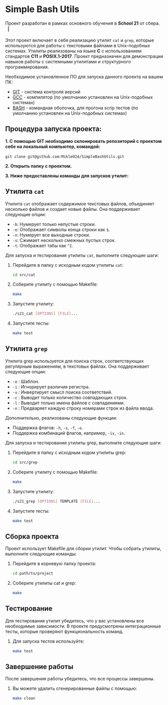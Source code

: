# Simple Bash Utils

Проект разработан в рамках основного обучения в **School 21** от сбера. <img src="materials/images/heart_21_x10.gif" alt="drawing" width="20" height="20"/>

Этот проект включает в себя реализацию утилит `cat` и `grep`, которые используются для работы с текстовыми файлами в Unix-подобных системах.
Утилиты реализованы на языке **С** с использованием стандартов **C11** и **POSIX.1-2017**.
Проект предназначен для демонстрации навыков работы с системными утилитами и структурного программирования.

Необходимое установленное ПО для запуска данного проекта на вашем ПК:

- [GIT](https://git-scm.com/) - система контроля версий
- [GCC](https://gcc.gnu.org/) - компилятор (по умолчанию установлен на Unix-подобных системах)
- [BASH](https://www.gnu.org/software/bash/) - командная оболочка, для прогона scrip тестов (по умолчанию установлен на Unix-подобных системах)

## **Процедура запуска проекта:**

**1. С помощью GIT необходимо склонировать репозиторий с проектом себе на локальный компьютер, командой:**

`git clone git@github.com:Mikle024/SimpleBashUtils.git`

**2. Открыть папку с проектом.**

**3. Ниже предоставлены команды для запусков утилит:**

## Утилита `cat`

Утилита `cat` отображает содержимое текстовых файлов, объединяет несколько файлов и создает новые файлы. Она поддерживает следующие опции:

- `-b`: Нумерует только непустые строки.
- `-e`: Отображает символы конца строки как `$`.
- `-n`: Нумерует все выходные строки.
- `-s`: Сжимает несколько смежных пустых строк.
- `-t`: Отображает табы как `^I`.

Для запуска и тестирования утилиты `cat`, выполните следующие шаги:

1. Перейдите в папку с исходным кодом утилиты `cat`:

   ```sh
   cd src/cat

2. Соберите утилиту с помощью Makefile:

   ```sh
   make

3. Запустите утилиту:

   ```sh
   ./s21_cat [OPTIONS] [FILE]...

4. Запустите тесты:

   ```sh
   make test

## Утилита `grep`

Утилита grep используется для поиска строк, соответствующих регулярным выражениям, в текстовых файлах. Она поддерживает следующие опции:

- `-e` : Шаблон.
- `-i` : Игнорирует различия регистра.
- `-v` : Инвертирует смысл поиска соответствий.
- `-c` : Выводит только количество совпадающих строк.
- `-l` : Выводит только имена файлов с совпадениями.
- `-n` : Предваряет каждую строку номерами строк из файла ввода.

Дополнительно, реализованы следующие функции:

- Поддержка флагов: `-h`, `-s`, `-f`, `-o`.
- Поддержка комбинаций флагов, например, `-iv`, `-in`.

Для запуска и тестирования утилиты grep, выполните следующие шаги:

1. Перейдите в папку с исходным кодом утилиты grep:

   ```sh
   cd src/grep

2. Соберите утилиту с помощью Makefile:

   ```sh
   make

3. Запустите утилиту:

   ```sh
   ./s21_grep [OPTIONS] TEMPLATE [FILE]...

4. Запустите тесты:

   ```sh
   make test

## Сборка проекта

Проект использует Makefile для сборки утилит. Чтобы собрать утилиты, выполните следующие команды:

1. Перейдите в корневую папку проекта:

   ```sh
   cd path/to/project

2. Соберите утилиты cat и grep:

    ```sh
   make

## Тестирование

Для тестирования утилит убедитесь, что у вас установлены все необходимые зависимости.
В проекте предусмотрены интеграционные тесты, которые проверяют функциональность команд.

1. Для запуска тестов используйте:

    ```sh
   make test

## Завершение работы

После завершения работы убедитесь, что все процессы завершены.

1. Вы можете удалить сгенерированные файлы с помощью:

    ```sh
   make clean